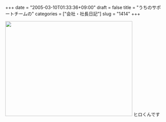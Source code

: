 +++
date = "2005-03-10T01:33:36+09:00"
draft = false
title = "うちのサポートチームの"
categories = ["会社・社長日記"]
slug = "1414"
+++

<img src="http://ieiriblog.jugem.jp/?image=4145" width="400" height="300" alt="" class="pict" />
ヒロくんです
